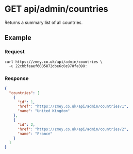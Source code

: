 # GET api/admin/countries

Returns a summary list of all countries.

## Example

### Request

```
curl https://zmey.co.uk/api/admin/countries \
  -u 22cbbfeaef6085872dbe6c0e978fa098:
```

### Response

```json
{
  "countries": [
    {
      "id": 1,
      "href": "https://zmey.co.uk/api/admin/countries/1",
      "name": "United Kingdom"
    },
    {
      "id": 2,
      "href": "https://zmey.co.uk/api/admin/countries/2",
      "name": "France"
    }
  ]
}  
```
